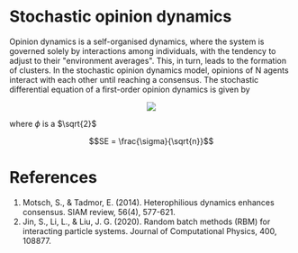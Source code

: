 # Stochastic opinion dynamics

Opinion dynamics is a self-organised dynamics, where the system is governed solely by interactions among individuals, 
with the tendency to adjust to their "environment averages". This, in turn, leads to the formation of clusters. In the 
stochastic opinion dynamics model, opinions of N agents interact with each other until reaching a consensus. The 
stochastic differential equation of a first-order opinion dynamics is given by

<center><img src="https://render.githubusercontent.com/render/math?math=\color{blue}{dX^i=\dfrac{\alpha}{N-1} \sum_{j \neq i} \phi(|X^j - X^i|)(X^j - X^i)dt %2b \sigma_N dB^i,\ i=1,\ldots,N},"></center>

where $\phi$ is a $`\sqrt{2}`$ 

```math
SE = \frac{\sigma}{\sqrt{n}}
```

# References
1. Motsch, S., & Tadmor, E. (2014). Heterophilious dynamics enhances consensus. SIAM review, 56(4), 577-621. 
2. Jin, S., Li, L., & Liu, J. G. (2020). Random batch methods (RBM) for interacting particle systems. Journal of
   Computational Physics, 400, 108877.
